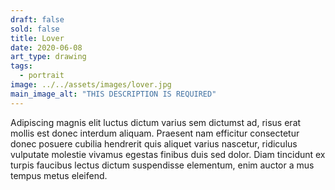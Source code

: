 ```yaml
---
draft: false
sold: false
title: Lover
date: 2020-06-08
art_type: drawing
tags:
  - portrait
image: ../../assets/images/lover.jpg
main_image_alt: "THIS DESCRIPTION IS REQUIRED"
---
```


Adipiscing magnis elit luctus dictum varius sem dictumst ad, risus erat mollis est donec interdum aliquam. Praesent nam efficitur consectetur donec posuere cubilia hendrerit quis aliquet varius nascetur, ridiculus vulputate molestie vivamus egestas finibus duis sed dolor. Diam tincidunt ex turpis faucibus lectus dictum suspendisse elementum, enim auctor a mus tempus metus eleifend.

